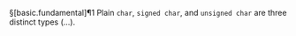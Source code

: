 §[basic.fundamental]¶1
Plain `char`, `signed char`, and `unsigned char` are three distinct types (...).
